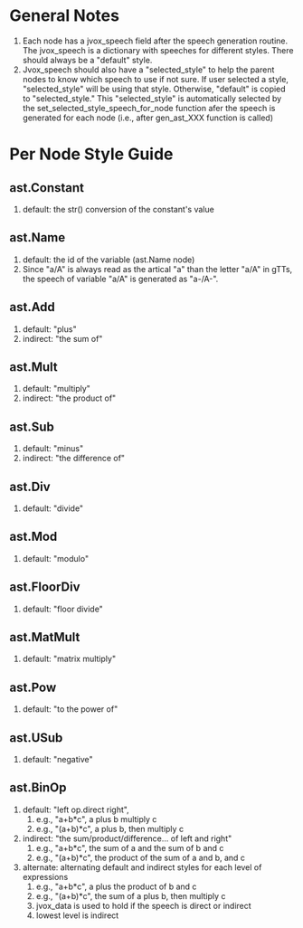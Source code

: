 # General Notes
1. Each node has a jvox\_speech field after the speech generation routine. The
   jvox_speech is a dictionary with speeches for different styles. There should
   always be a "default" style. 
2. Jvox\_speech should also have a "selected\_style" to help the parent nodes to
   know which speech to use if not sure. If user selected a style,
   "selected\_style" will be using that style. Otherwise, "default" is copied to
   "selected\_style."  This "selected\_style" is automatically selected by the
   set\_selected\_style\_speech\_for\_node function afer the speech is generated
   for each node (i.e., after gen_ast_XXX function is called)
   
# Per Node Style Guide
## ast.Constant
1. default: the str() conversion of the constant's value
## ast.Name
1. default: the id of the variable (ast.Name node)
2. Since "a/A"  is always read as the artical "a" than the letter "a/A" in gTTs,
   the speech of variable "a/A" is generated as "a-/A-".
## ast.Add
1. default: "plus"
2. indirect: "the sum of"
## ast.Mult
1. default: "multiply"
2. indirect: "the product of"
## ast.Sub
1. default: "minus"
2. indirect: "the difference of"
## ast.Div
1. default: "divide"
## ast.Mod
1. default: "modulo"
## ast.FloorDiv
1. default: "floor divide"
## ast.MatMult
1. default: "matrix multiply"
## ast.Pow
1. default: "to the power of"
## ast.USub
1. default: "negative"
## ast.BinOp
1. default: "left op.direct right", 
   1. e.g., "a+b*c", a plus b multiply c
   2. e.g., "(a+b)*c", a plus b, then multiply c
2. indirect: "the sum/product/difference... of left and right"
   1. e.g., "a+b*c", the sum of a and the sum of b and c
   2. e.g., "(a+b)*c", the product of the sum of a and b, and c
2. alternate: alternating default and indirect styles for each level of expressions
   1. e.g., "a+b*c", a plus the product of b and c
   2. e.g., "(a+b)*c", the sum of a plus b, then multiply c
   3. jvox_data is used to hold if the speech is direct or indirect
   4. lowest level is indirect
